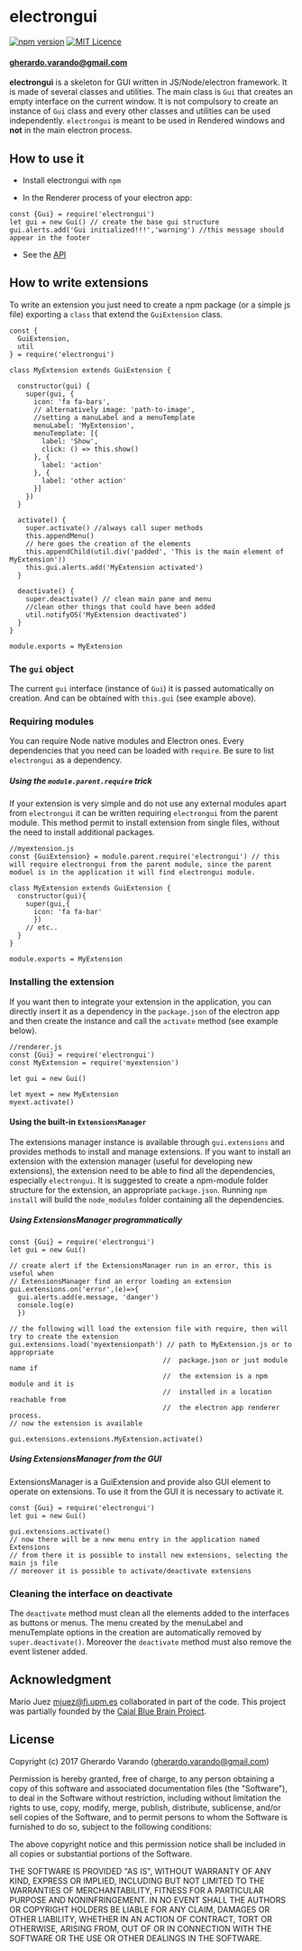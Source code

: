 # electrongui

[![npm version](https://badge.fury.io/js/electrongui.svg)](https://badge.fury.io/js/electrongui)
[![MIT Licence](https://badges.frapsoft.com/os/mit/mit.png?v=103)](https://opensource.org/licenses/mit-license.php)
#### [gherardo.varando@gmail.com](mailto:gherardo.varando@gmail.com)

**electrongui** is a skeleton for GUI written in JS/Node/electron framework. It is made of several classes and utilities. The main class is `Gui` that creates an empty interface on the current window. It is not compulsory to create an instance of `Gui` class and every other classes and utilities can be used independently. `electrongui` is meant to be used in Rendered windows and **not** in the main electron process.

## How to use it

- Install electrongui with `npm`

- In the Renderer process of your electron app:

 ```
const {Gui} = require('electrongui')
let gui = new Gui() // create the base gui structure
gui.alerts.add('Gui initialized!!!','warning') //this message should appear in the footer
 ```

- See the [API](https://gherardovarando.github.io/electrongui/API.html)


## How to write extensions

To write an extension you just need to create a npm package (or a simple js file) exporting a `class` that extend the `GuiExtension` class.

```
const {
  GuiExtension,
  util
} = require('electrongui')

class MyExtension extends GuiExtension {

  constructor(gui) {
    super(gui, {
      icon: 'fa fa-bars',
      // alternatively image: 'path-to-image',
      //setting a manuLabel and a menuTemplate
      menuLabel: 'MyExtension',
      menuTemplate: [{
        label: 'Show',
        click: () => this.show()
      }, {
        label: 'action'
      }, {
        label: 'other action'
      }]
    })
  }

  activate() {
    super.activate() //always call super methods
    this.appendMenu()
    // here goes the creation of the elements
    this.appendChild(util.div('padded', 'This is the main element of MyExtension'))
    this.gui.alerts.add('MyExtension activated')
  }

  deactivate() {
    super.deactivate() // clean main pane and menu
    //clean other things that could have been added
    util.notifyOS('MyExtension deactivated')
  }
}

module.exports = MyExtension
```


### The `gui` object

The current `gui` interface (instance of `Gui`) it is passed automatically on creation. And can be obtained with `this.gui` (see example above).

### Requiring modules

You can require Node native modules and Electron ones. Every dependencies that you need can be loaded with `require`. Be sure to list `electrongui` as a dependency.

##### Using the `module.parent.require` trick
If your extension is very simple and do not use any external modules apart from `electrongui` it can be written requiring `electrongui` from the parent module.
This method permit to install extension from single files, without the need to install additional packages.

```
//myextension.js
const {GuiExtension} = module.parent.require('electrongui') // this will require electrongui from the parent module, since the parent moduel is in the application it will find electrongui module.

class MyExtension extends GuiExtension {
  constructor(gui){
    super(gui,{
      icon: 'fa fa-bar'
      })
    // etc..
  }
}

module.exports = MyExtension
```

### Installing the extension

If you want then to integrate your extension in the application, you can directly insert it as a dependency in the `package.json` of the electron app and then create the instance and call the `activate` method (see example below).

```
//renderer.js
const {Gui} = require('electrongui')
const MyExtension = require('myextension')

let gui = new Gui()

let myext = new MyExtension
myext.activate()
```


#### Using the built-in `ExtensionsManager`

The extensions manager instance is available through `gui.extensions` and provides methods to install and manage extensions. If you want to install an extension with the extension manager (useful for developing new extensions), the extension need to be able to find all the dependencies, especially `electrongui`. It is suggested to create a npm-module folder structure for the extension, an appropriate `package.json`. Running `npm install` will build the `node_modules` folder containing all the dependencies.

##### Using ExtensionsManager programmatically

```
const {Gui} = require('electrongui')
let gui = new Gui()

// create alert if the ExtensionsManager run in an error, this is useful when
// ExtensionsManager find an error loading an extension
gui.extensions.on('error',(e)=>{
  gui.alerts.add(e.message, 'danger')
  console.log(e)
  })

// the following will load the extension file with require, then will try to create the extension
gui.extensions.load('myextensionpath') // path to MyExtension.js or to appropriate
                                      //  package.json or just module name if
                                      //  the extension is a npm module and it is                                    
                                      //  installed in a location reachable from
                                      //  the electron app renderer process.
// now the extension is available

gui.extensions.extensions.MyExtension.activate()

```

##### Using ExtensionsManager from the GUI

ExtensionsManager is a GuiExtension and provide also GUI element to operate on extensions.
To use it from the GUI it is necessary to activate it.

```
const {Gui} = require('electrongui')
let gui = new Gui()

gui.extensions.activate()
// now there will be a new menu entry in the application named Extensions
// from there it is possible to install new extensions, selecting the main js file
// moreover it is possible to activate/deactivate extensions
```

### Cleaning the interface on deactivate

The `deactivate` method must clean all the elements added to the interfaces as buttons or menus. The menu created by the menuLabel and menuTemplate options in the creation are automatically removed by `super.deactivate()`. Moreover the `deactivate` method must also remove the event listener added.


## Acknowledgment

Mario Juez [mjuez@fi.upm.es](mailto:mjuez@fi.upm.es) collaborated in part of the code. This project was partially founded by the [Cajal Blue Brain Project](http://cajalbbp.cesvima.upm.es/).

## License

Copyright (c) 2017 Gherardo Varando (gherardo.varando@gmail.com)

Permission is hereby granted, free of charge, to any person obtaining a copy of this software and associated documentation files (the "Software"), to deal in the Software without restriction, including without limitation the rights to use, copy, modify, merge, publish, distribute, sublicense, and/or sell copies of the Software, and to permit persons to whom the Software is furnished to do so, subject to the following conditions:

The above copyright notice and this permission notice shall be included in all copies or substantial portions of the Software.

THE SOFTWARE IS PROVIDED "AS IS", WITHOUT WARRANTY OF ANY KIND, EXPRESS OR IMPLIED, INCLUDING BUT NOT LIMITED TO THE WARRANTIES OF MERCHANTABILITY, FITNESS FOR A PARTICULAR PURPOSE AND NONINFRINGEMENT. IN NO EVENT SHALL THE AUTHORS OR COPYRIGHT HOLDERS BE LIABLE FOR ANY CLAIM, DAMAGES OR OTHER LIABILITY, WHETHER IN AN ACTION OF CONTRACT, TORT OR OTHERWISE, ARISING FROM, OUT OF OR IN CONNECTION WITH THE SOFTWARE OR THE USE OR OTHER DEALINGS IN THE SOFTWARE.

